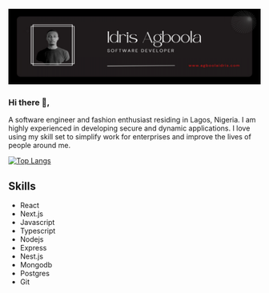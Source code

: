 
![I am GitHub Readme Generator's creator](https://github.com/agboolaidris/agboolaidris/blob/main/resize-16648206304885985921.png?raw=true)
### Hi there 👋,
A software engineer and fashion enthusiast residing in Lagos, Nigeria. I am highly experienced in developing secure and dynamic applications.
I love using my skill set to simplify work for enterprises and improve the lives of people around me.

[![Top Langs](https://github-readme-stats.vercel.app/api/top-langs/?username=agboolaidris&layout=compact)](https://github.com/agboolaidris)

## Skills

- React
- Next.js
- Javascript
- Typescript
- Nodejs
- Express
- Nest.js
- Mongodb
- Postgres
- Git






<!--
**agboolaidris/agboolaidris** is a ✨ _special_ ✨ repository because its `README.md` (this file) appears on your GitHub profile.

Here are some ideas to get you started:

- 🔭 I’m currently working on ...
- 🌱 I’m currently learning ...
- 👯 I’m looking to collaborate on ...
- 🤔 I’m looking for help with ...
- 💬 Ask me about ...
- 📫 How to reach me: ...
- 😄 Pronouns: ...
- ⚡ Fun fact: ...
-->
